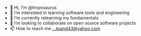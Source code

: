 - 👋 Hi, I’m @troyosaurus
- 👀 I’m interested in learning software tools and engineering
- 🌱 I’m currently relearning my fundamentals
- 💞️ I’m looking to collaborate on open source software projects
- 📫 How to reach me ...tpand43@yahoo.com

<!---
troyosaurus/troyosaurus is a ✨ special ✨ repository because its `README.md` (this file) appears on your GitHub profile.
You can click the Preview link to take a look at your changes.
--->

